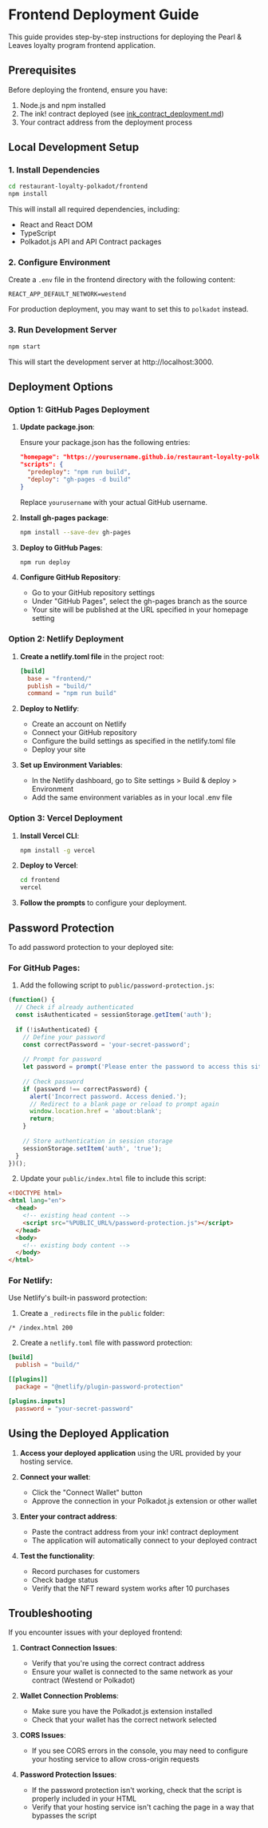 # Frontend Deployment Guide

This guide provides step-by-step instructions for deploying the Pearl & Leaves loyalty program frontend application.

## Prerequisites

Before deploying the frontend, ensure you have:

1. Node.js and npm installed
2. The ink! contract deployed (see [ink_contract_deployment.md](./ink_contract_deployment.md))
3. Your contract address from the deployment process

## Local Development Setup

### 1. Install Dependencies

```bash
cd restaurant-loyalty-polkadot/frontend
npm install
```

This will install all required dependencies, including:
- React and React DOM
- TypeScript
- Polkadot.js API and API Contract packages

### 2. Configure Environment

Create a `.env` file in the frontend directory with the following content:

```
REACT_APP_DEFAULT_NETWORK=westend
```

For production deployment, you may want to set this to `polkadot` instead.

### 3. Run Development Server

```bash
npm start
```

This will start the development server at http://localhost:3000.

## Deployment Options

### Option 1: GitHub Pages Deployment

1. **Update package.json**:
   
   Ensure your package.json has the following entries:

   ```json
   "homepage": "https://yourusername.github.io/restaurant-loyalty-polkadot",
   "scripts": {
     "predeploy": "npm run build",
     "deploy": "gh-pages -d build"
   }
   ```

   Replace `yourusername` with your actual GitHub username.

2. **Install gh-pages package**:

   ```bash
   npm install --save-dev gh-pages
   ```

3. **Deploy to GitHub Pages**:

   ```bash
   npm run deploy
   ```

4. **Configure GitHub Repository**:
   - Go to your GitHub repository settings
   - Under "GitHub Pages", select the gh-pages branch as the source
   - Your site will be published at the URL specified in your homepage setting

### Option 2: Netlify Deployment

1. **Create a netlify.toml file** in the project root:

   ```toml
   [build]
     base = "frontend/"
     publish = "build/"
     command = "npm run build"
   ```

2. **Deploy to Netlify**:
   - Create an account on Netlify
   - Connect your GitHub repository
   - Configure the build settings as specified in the netlify.toml file
   - Deploy your site

3. **Set up Environment Variables**:
   - In the Netlify dashboard, go to Site settings > Build & deploy > Environment
   - Add the same environment variables as in your local .env file

### Option 3: Vercel Deployment

1. **Install Vercel CLI**:

   ```bash
   npm install -g vercel
   ```

2. **Deploy to Vercel**:

   ```bash
   cd frontend
   vercel
   ```

3. **Follow the prompts** to configure your deployment.

## Password Protection

To add password protection to your deployed site:

### For GitHub Pages:

1. Add the following script to `public/password-protection.js`:

```javascript
(function() {
  // Check if already authenticated
  const isAuthenticated = sessionStorage.getItem('auth');
  
  if (!isAuthenticated) {
    // Define your password
    const correctPassword = 'your-secret-password';
    
    // Prompt for password
    let password = prompt('Please enter the password to access this site:');
    
    // Check password
    if (password !== correctPassword) {
      alert('Incorrect password. Access denied.');
      // Redirect to a blank page or reload to prompt again
      window.location.href = 'about:blank';
      return;
    }
    
    // Store authentication in session storage
    sessionStorage.setItem('auth', 'true');
  }
})();
```

2. Update your `public/index.html` file to include this script:

```html
<!DOCTYPE html>
<html lang="en">
  <head>
    <!-- existing head content -->
    <script src="%PUBLIC_URL%/password-protection.js"></script>
  </head>
  <body>
    <!-- existing body content -->
  </body>
</html>
```

### For Netlify:

Use Netlify's built-in password protection:

1. Create a `_redirects` file in the `public` folder:
```
/* /index.html 200
```

2. Create a `netlify.toml` file with password protection:
```toml
[build]
  publish = "build/"

[[plugins]]
  package = "@netlify/plugin-password-protection"

[plugins.inputs]
  password = "your-secret-password"
```

## Using the Deployed Application

1. **Access your deployed application** using the URL provided by your hosting service.

2. **Connect your wallet**:
   - Click the "Connect Wallet" button
   - Approve the connection in your Polkadot.js extension or other wallet

3. **Enter your contract address**:
   - Paste the contract address from your ink! contract deployment
   - The application will automatically connect to your deployed contract

4. **Test the functionality**:
   - Record purchases for customers
   - Check badge status
   - Verify that the NFT reward system works after 10 purchases

## Troubleshooting

If you encounter issues with your deployed frontend:

1. **Contract Connection Issues**:
   - Verify that you're using the correct contract address
   - Ensure your wallet is connected to the same network as your contract (Westend or Polkadot)

2. **Wallet Connection Problems**:
   - Make sure you have the Polkadot.js extension installed
   - Check that your wallet has the correct network selected

3. **CORS Issues**:
   - If you see CORS errors in the console, you may need to configure your hosting service to allow cross-origin requests

4. **Password Protection Issues**:
   - If the password protection isn't working, check that the script is properly included in your HTML
   - Verify that your hosting service isn't caching the page in a way that bypasses the script
